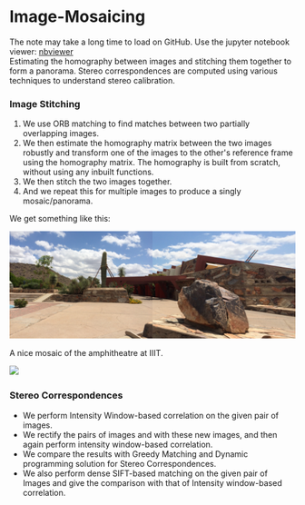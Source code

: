 # Image-Mosaicing
The note may take a long time to load on GitHub. Use the jupyter notebook viewer: [nbviewer](https://nbviewer.jupyter.org/github/BonJovi1/Image-Mosaicing/blob/master/code.ipynb) \
Estimating the homography between images and stitching them together to form a panorama. Stereo correspondences are computed using various techniques to understand stereo calibration. 

### Image Stitching
1. We use ORB matching to find matches between two partially overlapping images. 
2. We then estimate the homography matrix between the two images robustly and transform one of the images to the other's reference frame using the homography matrix. The homography is built from scratch, without using any inbuilt functions. 
3. We then stitch the two images together.
4. And we repeat this for multiple images to produce a singly mosaic/panorama.

We get something like this:

![](./results/final_img_1.png)

A nice mosaic of the amphitheatre at IIIT. 

![](./results/final_img_amphi.png)

### Stereo Correspondences
- We perform Intensity Window-based correlation on the given pair of images.
- We rectify the pairs of images and with these new images, and then again perform intensity window-based correlation. 
- We compare the results with Greedy Matching and Dynamic programming solution for Stereo Correspondences.
- We also perform dense SIFT-based matching on the given pair of Images and give the comparison with that of Intensity window-based correlation.
